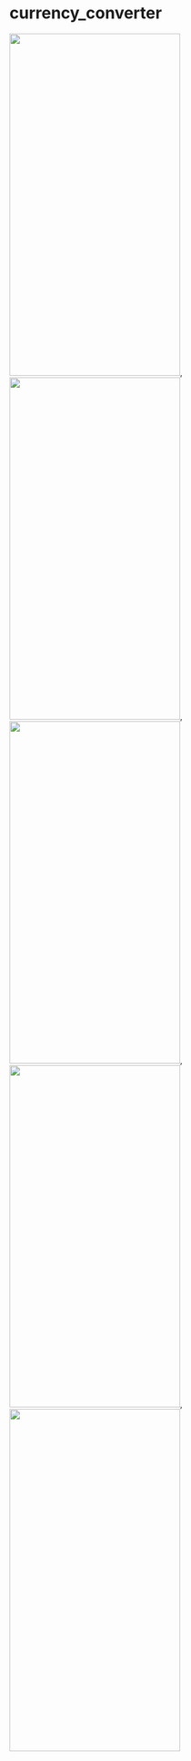 # currency_converter

<img src="https://github.com/zarnigorumrzakova/currency_converter/assets/139987349/ca826be6-f182-4dc9-8946-5894fe7e9573" width="300" height="600"/>,
<img src="https://github.com/zarnigorumrzakova/currency_converter/assets/139987349/94120d48-90d4-42f0-89bc-42e341c7bf8d" width="300" height="600"/>,
<img src="https://github.com/zarnigorumrzakova/currency_converter/assets/139987349/aa79e260-5d10-474d-87bc-81f841b2cd83" width="300" height="600"/>,
<img src="https://github.com/zarnigorumrzakova/currency_converter/assets/139987349/86ff7c84-d369-4134-977d-fc9d8db7746a" width="300" height="600"/>,
<img src="https://github.com/zarnigorumrzakova/currency_converter/assets/139987349/6624153a-c5d0-4b8e-ad57-386d6f55a3d9" width="300" height="600"/>

